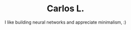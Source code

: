 <div align="center">
  <h1> Carlos L. </h1>
  <p>I like building neural networks and appreciate minimalism, :)</p>
</div>
